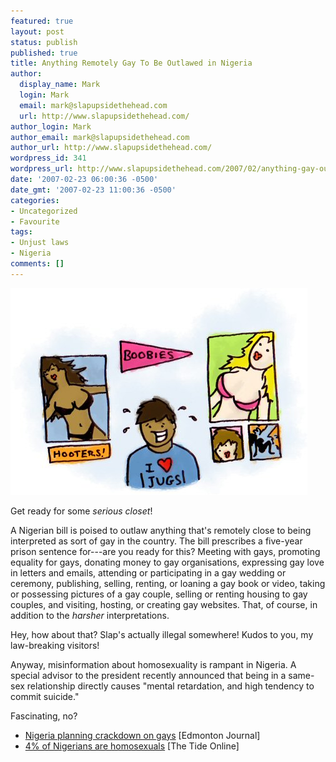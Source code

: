 ```yaml
---
featured: true
layout: post
status: publish
published: true
title: Anything Remotely Gay To Be Outlawed in Nigeria
author:
  display_name: Mark
  login: Mark
  email: mark@slapupsidethehead.com
  url: http://www.slapupsidethehead.com/
author_login: Mark
author_email: mark@slapupsidethehead.com
author_url: http://www.slapupsidethehead.com/
wordpress_id: 341
wordpress_url: http://www.slapupsidethehead.com/2007/02/anything-gay-outlawed/
date: '2007-02-23 06:00:36 -0500'
date_gmt: '2007-02-23 11:00:36 -0500'
categories:
- Uncategorized
- Favourite
tags:
- Unjust laws
- Nigeria
comments: []
---
```

![Nigeria Redecorating](/wp-content/media/2007/02/nigeria-redecorating.jpg)

Get ready for some _serious closet_!

A Nigerian bill is poised to outlaw anything that's remotely close to being interpreted as sort of gay in the country. The bill prescribes a five-year prison sentence for---are you ready for this? Meeting with gays, promoting equality for gays, donating money to gay organisations, expressing gay love in letters and emails, attending or participating in a gay wedding or ceremony, publishing, selling, renting, or loaning a gay book or video, taking or possessing pictures of a gay couple, selling or renting housing to gay couples, and visiting, hosting, or creating gay websites. That, of course, in addition to the _harsher_ interpretations.

Hey, how about that? Slap's actually illegal somewhere! Kudos to you, my law-breaking visitors!

Anyway, misinformation about homosexuality is rampant in Nigeria. A special advisor to the president recently announced that being in a same-sex relationship directly causes "mental retardation, and high tendency to commit suicide."

Fascinating, no?

- [Nigeria planning crackdown on gays](http://www.canada.com/edmontonjournal/news/story.html?id=b6bbca04-ea0a-44f8-8742-66b6af1d665a) [Edmonton Journal]
- [4% of Nigerians are homosexuals](http://www.thetidenews.com/article.aspx?qrDate=02/18/2007&qrTitle=%E2%80%984%25%20of%20Nigerians%20are%20homosexuals%E2%80%99&qrColumn=FRONT%20PAGE) [The Tide Online]
